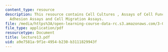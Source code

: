 ```yaml
---
content_type: resource
description: This resource contains Cell Cultures , Assays of Cell Function, Cell
  Adhesion Assays and Cell Migration Assays.
file: /media/https%3A/open-learning-course-data-rc.s3.amazonaws.com/3-051j-materials-for-biomedical-applications-spring-2006/a9e7581a9f1e4954b230b3111829943f_lecture13.pdf
file_type: application/pdf
resourcetype: Document
title: lecture13.pdf
uid: a9e7581a-9f1e-4954-b230-b3111829943f
---
```

